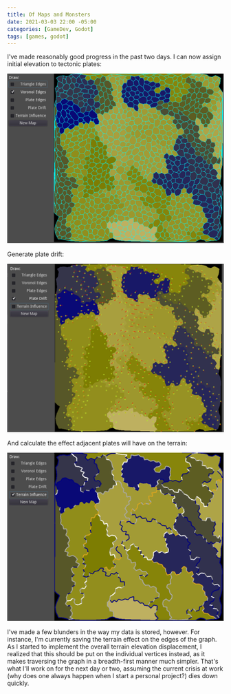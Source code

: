 ```yaml
---
title: Of Maps and Monsters
date: 2021-03-03 22:00 -05:00
categories: [GameDev, Godot]
tags: [games, godot]
---
```


I've made reasonably good progress in the past two days. I can now assign initial elevation to tectonic plates:

![Tectonic Plates](/assets/img/202103/plates.png)

Generate plate drift:

![Plate Drift](/assets/img/202103/drift.png)

And calculate the effect adjacent plates will have on the terrain:

![Terraini](/assets/img/202103/contours.png)

I've made a few blunders in the way my data is stored, however.  For instance, I'm currently saving the terrain effect on the edges of the graph.  As I started to implement the overall terrain elevation displacement, I realized that this should be put on the individual vertices instead, as it makes traversing the graph in a breadth-first manner much simpler. That's what I'll work on for the next day or two, assuming the current crisis at work (why does one always happen when I start a personal project?) dies down quickly.